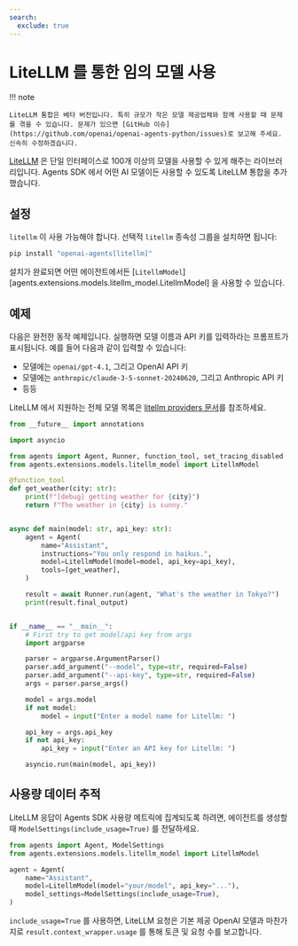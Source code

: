 ```yaml
---
search:
  exclude: true
---
```

# LiteLLM 를 통한 임의 모델 사용

!!! note

    LiteLLM 통합은 베타 버전입니다. 특히 규모가 작은 모델 제공업체와 함께 사용할 때 문제를 겪을 수 있습니다. 문제가 있으면 [GitHub 이슈](https://github.com/openai/openai-agents-python/issues)로 보고해 주세요. 신속히 수정하겠습니다.

[LiteLLM](https://docs.litellm.ai/docs/) 은 단일 인터페이스로 100개 이상의 모델을 사용할 수 있게 해주는 라이브러리입니다. Agents SDK 에서 어떤 AI 모델이든 사용할 수 있도록 LiteLLM 통합을 추가했습니다.

## 설정

`litellm` 이 사용 가능해야 합니다. 선택적 `litellm` 종속성 그룹을 설치하면 됩니다:

```bash
pip install "openai-agents[litellm]"
```

설치가 완료되면 어떤 에이전트에서든 [`LitellmModel`][agents.extensions.models.litellm_model.LitellmModel] 을 사용할 수 있습니다.

## 예제

다음은 완전한 동작 예제입니다. 실행하면 모델 이름과 API 키를 입력하라는 프롬프트가 표시됩니다. 예를 들어 다음과 같이 입력할 수 있습니다:

-   모델에는 `openai/gpt-4.1`, 그리고 OpenAI API 키
-   모델에는 `anthropic/claude-3-5-sonnet-20240620`, 그리고 Anthropic API 키
-   등등

LiteLLM 에서 지원하는 전체 모델 목록은 [litellm providers 문서](https://docs.litellm.ai/docs/providers)를 참조하세요.

```python
from __future__ import annotations

import asyncio

from agents import Agent, Runner, function_tool, set_tracing_disabled
from agents.extensions.models.litellm_model import LitellmModel

@function_tool
def get_weather(city: str):
    print(f"[debug] getting weather for {city}")
    return f"The weather in {city} is sunny."


async def main(model: str, api_key: str):
    agent = Agent(
        name="Assistant",
        instructions="You only respond in haikus.",
        model=LitellmModel(model=model, api_key=api_key),
        tools=[get_weather],
    )

    result = await Runner.run(agent, "What's the weather in Tokyo?")
    print(result.final_output)


if __name__ == "__main__":
    # First try to get model/api key from args
    import argparse

    parser = argparse.ArgumentParser()
    parser.add_argument("--model", type=str, required=False)
    parser.add_argument("--api-key", type=str, required=False)
    args = parser.parse_args()

    model = args.model
    if not model:
        model = input("Enter a model name for Litellm: ")

    api_key = args.api_key
    if not api_key:
        api_key = input("Enter an API key for Litellm: ")

    asyncio.run(main(model, api_key))
```

## 사용량 데이터 추적

LiteLLM 응답이 Agents SDK 사용량 메트릭에 집계되도록 하려면, 에이전트를 생성할 때 `ModelSettings(include_usage=True)` 를 전달하세요.

```python
from agents import Agent, ModelSettings
from agents.extensions.models.litellm_model import LitellmModel

agent = Agent(
    name="Assistant",
    model=LitellmModel(model="your/model", api_key="..."),
    model_settings=ModelSettings(include_usage=True),
)
```

`include_usage=True` 를 사용하면, LiteLLM 요청은 기본 제공 OpenAI 모델과 마찬가지로 `result.context_wrapper.usage` 를 통해 토큰 및 요청 수를 보고합니다.